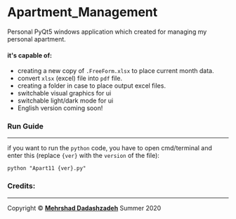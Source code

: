 # Apartment_Management
Personal PyQt5 windows application which created for managing my personal apartment.

#### it's capable of: 
+ creating a new copy of `.FreeForm.xlsx` to place current month data.
+ convert `xlsx` (excel) file into `pdf` file.
+ creating a folder in case to place output excel files.
+ switchable visual graphics for ui
+ switchable light/dark mode for ui
+ English version coming soon!

### Run Guide
----
if you want to run the `python` code, you have to open cmd/terminal and enter this (replace `{ver}` with the `version` of the file):
```
python "Apart11 {ver}.py"
```

### Credits:
----------
Copyright © **[Mehrshad Dadashzadeh](https://www.linkedin.com/in/mehrshad-dadashzadeh-7053491b3/)** Summer 2020
